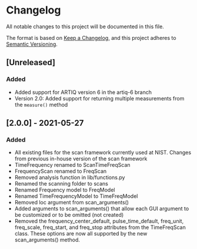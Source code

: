 # Changelog

All notable changes to this project will be documented in this file.

The format is based on [Keep a Changelog](https://keepachangelog.com/en/1.0.0/),
and this project adheres to [Semantic Versioning](https://semver.org/spec/v2.0.0.html).

## [Unreleased]

### Added 

- Added support for ARTIQ version 6 in the artiq-6 branch
- Version 2.0: Added support for returning multiple measurements from the `measure()` method 

## [2.0.0] - 2021-05-27

### Added

- All existing files for the scan framework currently used at NIST.
Changes from previous in-house version of the scan framework
- TimeFrequency renamed to ScanTimeFreqScan
- FrequencyScan renamed to FreqScan
- Removed analysis function in lib/functions.py
- Renamed the scanning folder to scans
- Renamed Frequency model to FreqModel
- Renamed TimeFrequencyModel to TimeFreqModel
- Removed loc argument from scan_arguments()
- Added arguments to scan_arguments() that allow each GUI argument to be customized or to be omitted (not created)
- Removed the frequency_center_default, pulse_time_default, freq_unit, freq_scale, freq_start, and freq_stop attributes
  from the TimeFreqScan class.  These options are now all supported by the new scan_arguments() method.
